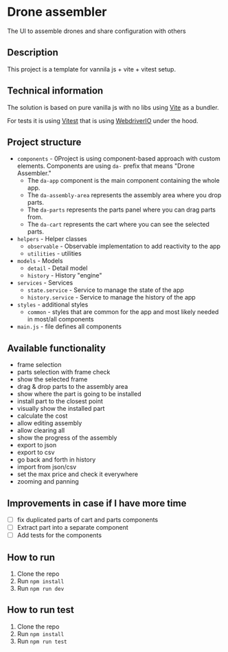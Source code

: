 # Drone assembler
The UI to assemble drones and share configuration with others

## Description
This project is a template for vannila js + vite + vitest setup.

## Technical information
The solution is based on pure vanilla js with no libs using [Vite](https://vitejs.dev/) as a bundler.

For tests it is using [Vitest](https://vitest.dev/) that is using [WebdriverIO](https://webdriver.io/) under the hood.

## Project structure
- `components` - 0Project is using component-based approach with custom elements. Components are using `da-` prefix that means "Drone Assembler."
    - The `da-app` component is the main component containing the whole app.
    - The `da-assembly-area` represents the assembly area where you drop parts.
    - The `da-parts` represents the parts panel where you can drag parts from.
    - The `da-cart` represents the cart where you can see the selected parts.
- `helpers` - Helper classes
    - `observable` - Observable implementation to add reactivity to the app
    - `utilities` - utilities
- `models` - Models
  - `detail` - Detail model
  - `history` - History "engine"
- `services` - Services
  - `state.service` - Service to manage the state of the app
  - `history.service` - Service to manage the history of the app
- `styles` - additional styles
    - `common` - styles that are common for the app and most likely needed in most/all components
- `main.js` - file defines all components

## Available functionality
- frame selection
- parts selection with frame check
- show the selected frame
- drag & drop parts to the assembly area
- show where the part is going to be installed
- install part to the closest point
- visually show the installed part
- calculate the cost
- allow editing assembly
- allow clearing all
- show the progress of the assembly
- export to json
- export to csv
- go back and forth in history
- import from json/csv
- set the max price and check it everywhere
- zooming and panning

## Improvements in case if I have more time
- [ ] fix duplicated parts of cart and parts components
- [ ] Extract part into a separate component
- [ ] Add tests for the components

## How to run
1. Clone the repo
2. Run `npm install`
3. Run `npm run dev`

## How to run test
1. Clone the repo
2. Run `npm install`
3. Run `npm run test`
